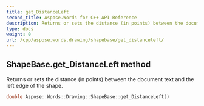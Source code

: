 ```yaml
---
title: get_DistanceLeft
second_title: Aspose.Words for C++ API Reference
description: Returns or sets the distance (in points) between the document text and the left edge of the shape. 
type: docs
weight: 0
url: /cpp/aspose.words.drawing/shapebase/get_distanceleft/
---
```

## ShapeBase.get_DistanceLeft method


Returns or sets the distance (in points) between the document text and the left edge of the shape.

```cpp
double Aspose::Words::Drawing::ShapeBase::get_DistanceLeft()
```

